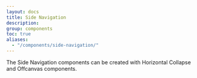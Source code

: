 ```yaml
---
layout: docs
title: Side Navigation
description:
group: components
toc: true
aliases:
  - "/components/side-navigation/"
---
```


The Side Navigation components can be created with Horizontal Collapse and Offcanvas components.
